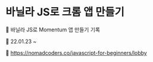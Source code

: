 # 바닐라 JS로 크롬 앱 만들기


📌 바닐라 JS로 Momentum 앱 만들기 기록   

📅 22.01.23 ~

🔗 <https://nomadcoders.co/javascript-for-beginners/lobby>
